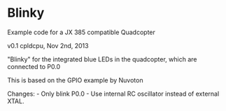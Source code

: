 Blinky
========

Example code for a JX 385 compatible Quadcopter

v0.1 cpldcpu, Nov 2nd, 2013
	
		
"Blinky" for the integrated blue LEDs in the quadcopter, which are connected to P0.0

This is based on the GPIO example by Nuvoton
		
Changes: 
	- Only blink P0.0
	- Use internal RC oscillator instead of external XTAL.

